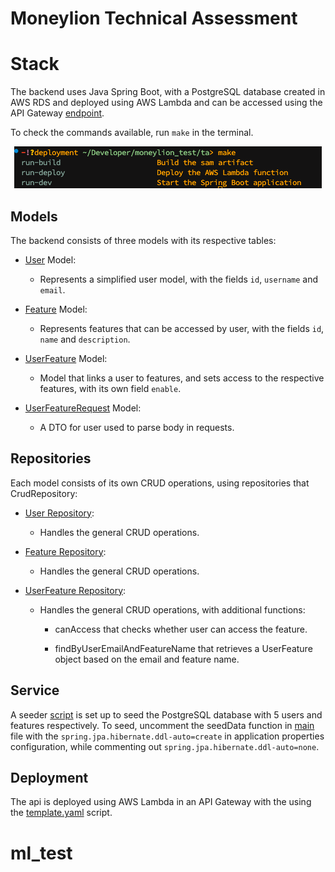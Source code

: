 # Moneylion Technical Assessment

# Stack

The backend uses Java Spring Boot, with a PostgreSQL database created in AWS RDS 
and deployed using AWS Lambda and can be accessed using the API Gateway [endpoint]('https://e16awp2iu7.execute-api.us-east-1.amazonaws.com/Prod/').

To check the commands available, run `make` in the terminal.

<p align="center">
    <img src="./assets/make-snippet.png">
</p>

## Models

The backend consists of three models with its respective tables:

- [User](./src/main/java/com/moneylion/ta/model/User.java) Model:
    - Represents a simplified user model, with the fields `id`, `username` and `email`.

- [Feature](./src/main/java/com/moneylion/ta/model/Feature.java) Model:
    - Represents features that can be accessed by user, with the fields `id`, `name` and `description`.

- [UserFeature](./src/main/java/com/moneylion/ta/model/UserFeature.java) Model:
    - Model that links a user to features, and sets access to the respective features, with its own field `enable`.

- [UserFeatureRequest](./src/main/java/com/moneylion/ta/model/UserFeatureRequest.java) Model:
    - A DTO for user used to parse body in requests.

## Repositories

Each model consists of its own CRUD operations, using repositories that CrudRepository:

- [User Repository](./src/main/java/com/moneylion/ta/repository/UserRepository.java):
    
    - Handles the general CRUD operations.

- [Feature Repository](./src/main/java/com/moneylion/ta/repository/FeatureRepository.java):
    
    - Handles the general CRUD operations.

- [UserFeature Repository](./src/main/java/com/moneylion/ta/repository/UserFeatureRepository.java):

    - Handles the general CRUD operations, with additional functions:
    
        * canAccess that checks whether user can access the feature.

        * findByUserEmailAndFeatureName that retrieves a UserFeature object based on the email and feature name.
    
## Service

A seeder [script](./src/main/java/com/moneylion/ta/service/SeedingService.java) is set up to seed the PostgreSQL database with 5 users and features respectively. To seed, uncomment the seedData function in [main](./src/main/java/com/moneylion/ta/TaApplication.java) file with the `spring.jpa.hibernate.ddl-auto=create` in application properties configuration, while commenting out `spring.jpa.hibernate.ddl-auto=none`. 

## Deployment

The api is deployed using AWS Lambda in an API Gateway with the using the [template.yaml](./template.yaml) script.

# ml_test
